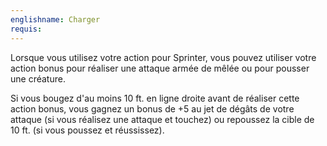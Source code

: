 ```yaml
---
englishname: Charger
requis:
---
```

Lorsque vous utilisez votre action pour Sprinter, vous pouvez utiliser votre action bonus pour réaliser une attaque armée de mêlée ou pour pousser une créature.

Si vous bougez d'au moins 10 ft. en ligne droite avant de réaliser cette action bonus, vous gagnez un bonus de +5 au jet de dégâts de votre attaque (si vous réalisez une attaque et touchez) ou repoussez la cible de 10 ft. (si vous poussez et réussissez).
